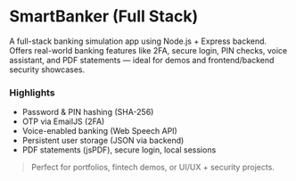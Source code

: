 # SmartBanker (Full Stack)

A full-stack banking simulation app using Node.js + Express backend. Offers real-world banking features like 2FA, secure login, PIN checks, voice assistant, and PDF statements — ideal for demos and frontend/backend security showcases.

###  Highlights
- Password & PIN hashing (SHA-256)
- OTP via EmailJS (2FA)
- Voice-enabled banking (Web Speech API)
- Persistent user storage (JSON via backend)
- PDF statements (jsPDF), secure login, local sessions

> Perfect for portfolios, fintech demos, or UI/UX + security projects.
